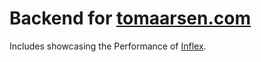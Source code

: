 # Backend for [tomaarsen.com](https://www.tomaarsen.com)

Includes showcasing the Performance of [Inflex](https://github.com/tomaarsen/Inflex).
